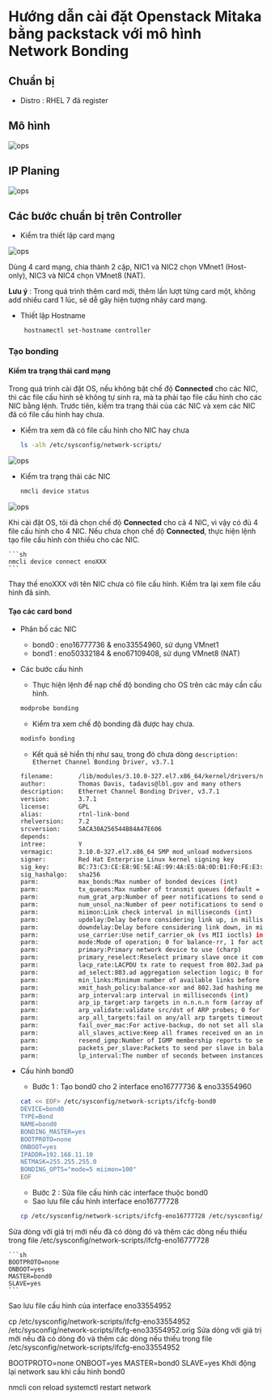 # Hướng dẫn cài đặt Openstack Mitaka bằng packstack với mô hình Network Bonding

## Chuẩn bị
 -	Distro : RHEL 7 đã register

## Mô hình

![ops](/ManhDV/OpenStack/images/OPS-system.png)

## IP Planing

![ops](/ManhDV/OpenStack/images/ipplan.png)

## Các bước chuẩn bị trên Controller
 -	Kiểm tra thiết lập card mạng 
 
![ops](/ManhDV/OpenStack/images/cardvm.png) 

Dùng 4 card mạng, chia thành 2 cặp, NIC1 và NIC2 chọn VMnet1 (Host-only), NIC3 và NIC4 chọn VMnet8 (NAT).

**Lưu ý** : Trong quá trình thêm card mới, thêm lần lượt từng card một, không add nhiều card 1 lúc, sẽ dễ gây hiện tượng nhảy card mạng.

 -	Thiết lập Hostname

	```sh
	 hostnamectl set-hostname controller
	```
	
### Tạo bonding 
#### Kiểm tra trạng thái card mạng
 
Trong quá trình cài đặt OS, nếu không bật chế độ **Connected** cho các NIC, thì các file cấu hình sẽ không tự sinh ra, mà ta phải tạo file cấu hình cho các NIC bằng lệnh. Trước tiên, kiểm tra trạng thái của các NIC và xem các NIC đã có file cấu hình hay chưa.

 -	Kiểm tra xem đã có file cấu hình cho NIC hay chưa
 
	```sh
	ls -alh /etc/sysconfig/network-scripts/
	```
![ops](/ManhDV/OpenStack/images/nic-fileconfig.png)  
 
 -	Kiểm tra trạng thái các NIC
 
	```sh
	nmcli device status
	```
![ops](/ManhDV/OpenStack/images/nic-status.png) 

Khi cài đặt OS, tôi đã chọn chế độ **Connected** cho cả 4 NIC, vì vậy có đủ 4 file cấu hình cho 4 NIC. Nếu chưa chọn chế độ **Connected**, thực hiện lệnh tạo file cấu hình còn thiếu cho các NIC.

	```sh
	nmcli device connect enoXXX
	```
Thay thế enoXXX với tên NIC chưa có file cấu hình. Kiểm tra lại xem file cấu hình đã sinh. 

#### Tạo các card bond

 -	Phân bố các NIC
	-	bond0 : eno16777736 & eno33554960, sử dụng VMnet1
	-	bond1 : eno50332184 & eno67109408, sử dụng VMnet8 (NAT)

 - Các bước cấu hình
	-	Thực hiện lệnh để nạp chế độ bonding cho OS trên các máy cần cấu hình.
	```sh
	modprobe bonding
	```

	-	Kiểm tra xem chế độ bonding đã được hay chưa.
	```sh
	modinfo bonding
	```
	-	Kết quả sẽ hiển thị như sau, trong đó chưa dòng `description:    Ethernet Channel Bonding Driver, v3.7.1`
	```sh
	filename:       /lib/modules/3.10.0-327.el7.x86_64/kernel/drivers/net/bonding/bonding.ko
	author:         Thomas Davis, tadavis@lbl.gov and many others
	description:    Ethernet Channel Bonding Driver, v3.7.1
	version:        3.7.1
	license:        GPL
	alias:          rtnl-link-bond
	rhelversion:    7.2
	srcversion:     5ACA30A256544B84A47E606
	depends:
	intree:         Y
	vermagic:       3.10.0-327.el7.x86_64 SMP mod_unload modversions
	signer:         Red Hat Enterprise Linux kernel signing key
	sig_key:        BC:73:C3:CE:E8:9E:5E:AE:99:4A:E5:0A:0D:B1:F0:FE:E3:FC:09:13
	sig_hashalgo:   sha256
	parm:           max_bonds:Max number of bonded devices (int)
	parm:           tx_queues:Max number of transmit queues (default = 16) (int)
	parm:           num_grat_arp:Number of peer notifications to send on failover event (alias of num_unsol_na) (int)
	parm:           num_unsol_na:Number of peer notifications to send on failover event (alias of num_grat_arp) (int)
	parm:           miimon:Link check interval in milliseconds (int)
	parm:           updelay:Delay before considering link up, in milliseconds (int)
	parm:           downdelay:Delay before considering link down, in milliseconds (int)
	parm:           use_carrier:Use netif_carrier_ok (vs MII ioctls) in miimon; 0 for off, 1 for on (default) (int)
	parm:           mode:Mode of operation; 0 for balance-rr, 1 for active-backup, 2 for balance-xor, 3 for broadcast, 4 for 802.3ad, 5 for balance-tlb, 6 for balance-alb (charp)
	parm:           primary:Primary network device to use (charp)
	parm:           primary_reselect:Reselect primary slave once it comes up; 0 for always (default), 1 for only if speed of primary is better, 2 for only on active slave failure (charp)
	parm:           lacp_rate:LACPDU tx rate to request from 802.3ad partner; 0 for slow, 1 for fast (charp)
	parm:           ad_select:803.ad aggregation selection logic; 0 for stable (default), 1 for bandwidth, 2 for count (charp)
	parm:           min_links:Minimum number of available links before turning on carrier (int)
	parm:           xmit_hash_policy:balance-xor and 802.3ad hashing method; 0 for layer 2 (default), 1 for layer 3+4, 2 for layer 2+3, 3 for encap layer 2+3, 4 for encap layer 3+4 (charp)
	parm:           arp_interval:arp interval in milliseconds (int)
	parm:           arp_ip_target:arp targets in n.n.n.n form (array of charp)
	parm:           arp_validate:validate src/dst of ARP probes; 0 for none (default), 1 for active, 2 for backup, 3 for all (charp)
	parm:           arp_all_targets:fail on any/all arp targets timeout; 0 for any (default), 1 for all (charp)
	parm:           fail_over_mac:For active-backup, do not set all slaves to the same MAC; 0 for none (default), 1 for active, 2 for follow (charp)
	parm:           all_slaves_active:Keep all frames received on an interface by setting active flag for all slaves; 0 for never (default), 1 for always. (int)
	parm:           resend_igmp:Number of IGMP membership reports to send on link failure (int)
	parm:           packets_per_slave:Packets to send per slave in balance-rr mode; 0 for a random slave, 1 packet per slave (default), >1 packets per slave. (int)
	parm:           lp_interval:The number of seconds between instances where the bonding driver sends learning packets to each slaves peer switch. The default is 1. (uint)
	```
 -	Cấu hình bond0
	-	Bước 1 : Tạo bond0 cho 2 interface eno16777736 & eno33554960
	```sh
	cat << EOF> /etc/sysconfig/network-scripts/ifcfg-bond0
	DEVICE=bond0
	TYPE=Bond
	NAME=bond0
	BONDING_MASTER=yes
	BOOTPROTO=none
	ONBOOT=yes
	IPADDR=192.168.11.10
	NETMASK=255.255.255.0
	BONDING_OPTS="mode=5 miimon=100"
	EOF
	```
	
	-	Bước 2 : Sửa file cấu hình các interface thuộc bond0
	 -	Sao lưu file cấu hình interface eno16777728
	
	```sh
	cp /etc/sysconfig/network-scripts/ifcfg-eno16777728 /etc/sysconfig/network-scripts/ifcfg-eno16777728.orig
	```
	
Sửa dòng với giá trị mới nếu đã có dòng đó và thêm các dòng nếu thiếu trong file /etc/sysconfig/network-scripts/ifcfg-eno16777728
		
	```sh
	BOOTPROTO=none
	ONBOOT=yes
	MASTER=bond0
	SLAVE=yes
	```
		
Sao lưu file cấu hình của interface eno33554952

 cp /etc/sysconfig/network-scripts/ifcfg-eno33554952 /etc/sysconfig/network-scripts/ifcfg-eno33554952.orig
Sửa dòng với giá trị mới nếu đã có dòng đó và thêm các dòng nếu thiếu trong file /etc/sysconfig/network-scripts/ifcfg-eno33554952

 BOOTPROTO=none
 ONBOOT=yes
 MASTER=bond0
 SLAVE=yes
Khởi động lại network sau khi cấu hình bond0

 nmcli con reload
 systemctl restart network
	
	
 